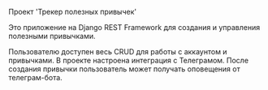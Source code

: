 Проект 'Трекер полезных привычек'

Это приложение на Django REST Framework для создания 
и управления полезными привычками.

Пользователю доступен весь CRUD для работы с аккаунтом
и привычками.
В проекте настроена интеграция с Телеграмом.
После создания привычки пользователь может получать оповещения
от телеграм-бота.



